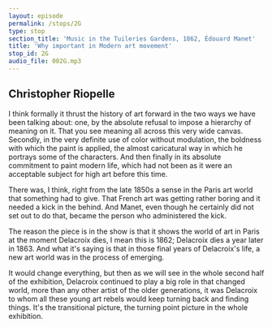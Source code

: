 ```yaml
---
layout: episode
permalink: /stops/2G
type: stop
section_title: 'Music in the Tuileries Gardens, 1862, Édouard Manet'
title: 'Why important in Modern art movement'
stop_id: 2G
audio_file: 002G.mp3
---
```


## Christopher Riopelle

I think formally it thrust the history of art forward in the two ways we have been talking about: one, by the absolute refusal to impose a hierarchy of meaning on it. That you see meaning all across this very wide canvas.  Secondly, in the very definite use of color without modulation, the boldness with which the paint is applied, the almost caricatural way in which he portrays some of the characters. And then finally in its absolute commitment to paint modern life, which had not been as it were an acceptable subject for high art before this time.

There was, I think, right from the late 1850s a sense in the Paris art world that something had to give. That French art was getting rather boring and it needed a kick in the behind.  And Manet, even though he certainly did not set out to do that, became the person who administered the kick.

The reason the piece is in the show is that it shows the world of art in Paris at the moment Delacroix dies, I mean this is 1862; Delacroix dies a year later in 1863.  And what it's saying is that in those final years of Delacroix's life, a new art world was in the process of emerging.

It would change everything, but then as we will see in the whole second half of the exhibition, Delacroix continued to play a big role in that changed world, more than any other artist of the older generations, it was Delacroix to whom all these young art rebels would keep turning back and finding things.  It's the transitional picture, the turning point picture in the whole exhibition.
